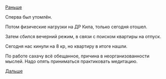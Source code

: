 [Раньше](2016.08.04.md)

Сперва был утомлён.

Потом физические нагрузки на ДР Кила, только сегодня отошел.

Затем сбился вечерний режим, в связи с поиском квартиры на отпуск.

Сегодня нас кинули на 8 кр, но квартиру в итоге нашли.

По работе сахачу всё обещанное, причина в неорганизованности мыслей.
Надо опять приниматься практиковать медитацию.

[Дальше](2016.09.05.md)